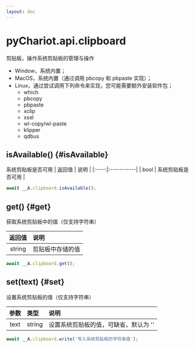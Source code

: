 ```yaml
---
layout: doc
---
```


# pyChariot.api.clipboard <Badge type="tip" text="Since 25.3.5.1" />

剪贴板，操作系统剪贴板的管理与操作

- Window，系统内置；
- MacOS，系统内置（通过调用 pbcopy 和 pbpaste 实现）；
- Linux，通过尝试调用下列命令来实现，您可能需要额外安装软件包；
    - which
    - pbcopy
    - pbpaste
    - xclip
    - xsel
    - wl-copy/wl-paste
    - klipper
    - qdbus

## isAvailable() <Badge type="tip" text="Since 25.3.5.1" /> {#isAvailable}

系统剪贴板是否可用
| 返回值 | 说明 |
|:----:|:-----------|
| bool | 系统剪贴板是否可用 |

```javascript
await __A.clipboard.isAvailable();
```

## get() <Badge type="tip" text="Since 25.3.5.1" /> {#get}

获取系统剪贴板中的值（仅支持字符串）

|  返回值   | 说明       |
|:------:|:---------|
| string | 剪贴板中存储的值 |

```javascript
await __A.clipboard.get();
```

## set(text) <Badge type="tip" text="Since 25.3.5.1" /> {#set}

设置系统剪贴板的值（仅支持字符串）

|  参数  | 类型     | 说明                   |
|:----:|:-------|:---------------------|
| text | string | 设置系统剪贴板的值，可缺省，默认为 '' | 

```javascript
await __A.clipboard.write('写入系统剪贴板的字符串值');
```
